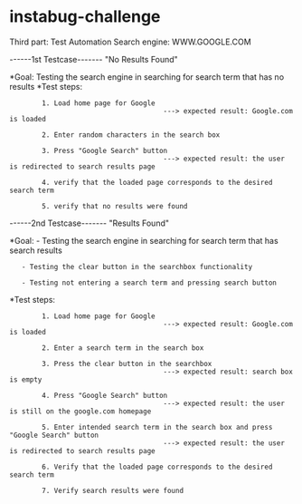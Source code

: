 # instabug-challenge
Third part: Test Automation
Search engine: WWW.GOOGLE.COM
  
------1st Testcase------- "No Results Found"

*Goal: 
        Testing the search engine in searching for search term that has no results
*Test steps:

            1. Load home page for Google 
                                          ---> expected result: Google.com is loaded
                                          
            2. Enter random characters in the search box
            
            3. Press "Google Search" button 
                                          ---> expected result: the user is redirected to search results page
                                          
            4. verify that the loaded page corresponds to the desired search term
            
            5. verify that no results were found
            
------2nd Testcase------- "Results Found"  

*Goal: 
       - Testing the search engine in searching for search term that has search results

       - Testing the clear button in the searchbox functionality
       
       - Testing not entering a search term and pressing search button
*Test steps:

            1. Load home page for Google 
                                          ---> expected result: Google.com is loaded
                                          
            2. Enter a search term in the search box
            
            3. Press the clear button in the searchbox
                                          ---> expected result: search box is empty
                                          
            4. Press "Google Search" button 
                                          ---> expected result: the user is still on the google.com homepage
                                          
            5. Enter intended search term in the search box and press "Google Search" button 
                                          ---> expected result: the user is redirected to search results page
                                          
            6. Verify that the loaded page corresponds to the desired search term
            
            7. Verify search results were found
